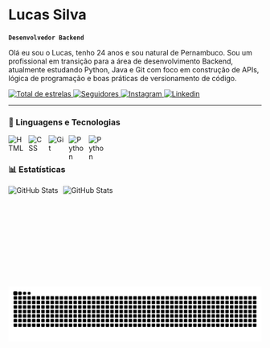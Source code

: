 # Lucas Silva

**`Desenvolvedor Backend`**

Olá eu sou o Lucas, tenho 24 anos e sou natural de Pernambuco. Sou um profissional em transição para a área de desenvolvimento Backend, atualmente estudando Python, Java e Git com foco em construção de APIs, lógica de programação e boas práticas de versionamento de código.

<p align="left"> 
    <a href="https://github.com/Lucas-Silva-07?tab=repositories&sort=stargazers">
        <img 
            alt="Total de estrelas" 
            title="Total de estrelas GitHub" 
            src="https://custom-icon-badges.demolab.com/github/stars/Lucas-Silva-07?color=55960c&style=for-the-badge&labelColor=488207&logo=star&label=estrelas"
        />
    </a>
    <a href="https://github.com/Lucas-Silva-07?tab=followers">
        <img 
            alt="Seguidores" 
            title="Me siga no GitHub" 
            src="https://custom-icon-badges.demolab.com/github/followers/Lucas-Silva-07?color=236ad3&labelColor=1155ba&style=for-the-badge&logo=github&label=Seguidores&logoColor=white"
        />
    </a>
    <a href="https://instagram.com/lucsilva_007" 
       target="_blank">
    <img 
        alt="Instagram"
        title="Me siga no Instagram"
        src="https://img.shields.io/badge/-Instagram-%23E4405F?style=for-the-badge&logo=instagram&logoColor=white" target="_blank">
    </a>
    <a href="https://www.linkedin.com/in/lucas-silva-l7" 
       target="_blank">
    <img 
        alt="Linkedin"
        title="Me siga no Linkedin"
        src="https://img.shields.io/badge/-LinkedIn-%230077B5?style=for-the-badge&logo=linkedin&logoColor=white" target="_blank"></a>
</p>

---

### 🤖 Linguagens e Tecnologias

<img 
    align="left" 
    alt="HTML"
    title="HTML" 
    width="30px" 
    style="padding-right: 10px;" 
    src="https://cdn.jsdelivr.net/gh/devicons/devicon@latest/icons/html5/html5-original.svg" 
/>
<img 
    align="left" 
    alt="CSS" 
    title="CSS"
    width="30px" 
    style="padding-right: 10px;" 
    src="https://cdn.jsdelivr.net/gh/devicons/devicon@latest/icons/css3/css3-original.svg" 
/>
<img 
    align="left" 
    alt="Git" 
    title="Git"
    width="30px" 
    style="padding-right: 10px;" 
    src="https://cdn.jsdelivr.net/gh/devicons/devicon@latest/icons/git/git-original.svg" 
/>
<img 
    align="left" 
    alt="Python" 
    title="Python"
    width="30px" 
    style="padding-right: 10px;" 
    src="https://cdn.jsdelivr.net/gh/devicons/devicon@latest/icons/python/python-original.svg" 
/>
<img 
    align="left" 
    alt="Python" 
    title="Python"
    width="30px" 
    style="padding-right: 10px;" 
    src="https://cdn.jsdelivr.net/gh/devicons/devicon@latest/icons/java/java-original.svg" 
/>
  
          

<br/>
<br/>

### 📊 Estatísticas

<p>
  <img 
    align="left" 
    alt="GitHub Stats" 
    height="200" 
    style="padding-right: 10px;" 
    src="https://github-readme-stats.vercel.app/api?username=Lucas-Silva-07&show_icons=true&theme=tokyonight&include_all_commits=true&locale=pt-br" 
  />
<img 
      align="left" 
      alt="GitHub Stats" 
      height="200" 
      src="https://github-readme-stats.vercel.app/api/top-langs/?username=Lucas-Silva-07&theme=tokyonight&layout=compact&custom_title=Tecnologias&langs_count=9" 
  />
<picture align="center">
  <source media="(prefers-color-scheme: dark)" srcset="https://raw.githubusercontent.com/Lucas-Silva-07/Lucas-Silva-07/output/github-contribution-grid-snake-dark.svg">
  <source media="(prefers-color-scheme: light)" srcset="https://raw.githubusercontent.com/Lucas-Silva-07/Lucas-Silva-07/output/github-contribution-grid-snake-dark.svg">
  <img align="center" alt="github contribution grid snake animation" src="https://raw.githubusercontent.com/lucas-silva-07/lucas-silva-07/output/github-contribution-grid-snake.svg">
</picture>
</p>

